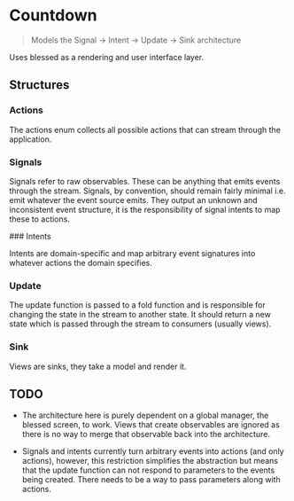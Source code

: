
# Countdown

> Models the Signal -> Intent -> Update -> Sink architecture

Uses blessed as a rendering and user interface layer.

## Structures

### Actions

The actions enum collects all possible actions that can stream through the application.

### Signals

Signals refer to raw observables. These can be anything that emits events through the stream. Signals, by convention, should remain fairly minimal i.e. emit whatever the event source emits. They output an unknown and inconsistent event structure, it is the responsibility of signal intents to map these to actions.

### Intents

Intents are domain-specific and map arbitrary event signatures into whatever actions the domain specifies.

### Update

The update function is passed to a fold function and is responsible for changing the state in the stream to another state. It should return a new state which is passed through the stream to consumers (usually views).

### Sink

Views are sinks, they take a model and render it.

## TODO

* The architecture here is purely dependent on a global manager, the blessed screen, to work. Views that create observables are ignored as there is no way to merge that observable back into the architecture.

* Signals and intents currently turn arbitrary events into actions (and only actions), however, this restriction simplifies the abstraction but means that the update function can not respond to parameters to the events being created. There needs to be a way to pass parameters along with actions.
